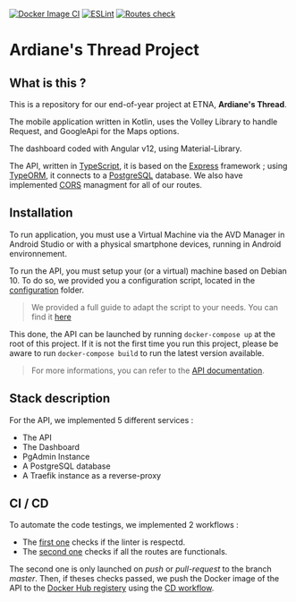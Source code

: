 [![Docker Image CI](https://github.com/nicolasdecorbez/fil-ariane/actions/workflows/docker.yml/badge.svg)](https://github.com/nicolasdecorbez/fil-ariane/actions/workflows/docker.yml) [![ESLint](https://github.com/nicolasdecorbez/fil-ariane/actions/workflows/linter.yml/badge.svg)](https://github.com/nicolasdecorbez/fil-ariane/actions/workflows/linter.yml) [![Routes check](https://github.com/nicolasdecorbez/fil-ariane/actions/workflows/routes.yml/badge.svg)](https://github.com/nicolasdecorbez/fil-ariane/actions/workflows/routes.yml)

# Ardiane's Thread Project

## What is this ? 

This is a repository for our end-of-year project at ETNA, **Ardiane's Thread**.

The mobile application written in Kotlin, uses the Volley Library to handle Request, and GoogleApi for the Maps options. 

The dashboard coded with Angular v12, using Material-Library.

The API, written in [TypeScript](https://github.com/microsoft/TypeScript), it is based on the [Express](https://github.com/expressjs/express) framework ; using [TypeORM](https://github.com/typeorm/typeorm), it connects to a [PostgreSQL](https://github.com/postgres/postgres) database. We also have implemented [CORS](https://www.npmjs.com/package/cors) managment for all of our routes.

## Installation

To run application, you must use a Virtual Machine via the AVD Manager in Android Studio or with a physical smartphone devices, running in Android environnement.

To run the API, you must setup your (or a virtual) machine based on Debian 10. To do so, we provided you a configuration script, located in the [configuration](./configuration/) folder. 

> We provided a full guide to adapt the script to your needs. You can find it [here](./configuration/README.md)

This done, the API can be launched by running `docker-compose up` at the root of this project. If it is not the first time you run this project, please be aware to run `docker-compose build` to run the latest version available.

> For more informations, you can refer to the [API documentation](./API-v2/README.md). 

## Stack description

For the API, we implemented 5 different services : 
- The API
- The Dashboard
- PgAdmin Instance
- A PostgreSQL database
- A Traefik instance as a reverse-proxy

## CI / CD

To automate the code testings, we implemented 2 workflows : 
- The [first one](.github/workflows/linter.yml) checks if the linter is respectd.
- The [second one](.github/workflows/routes.yml) checks if all the routes are functionals. 

The second one is only launched on *push* or *pull-request* to the branch *master*. Then, if theses checks passed, we push the Docker image of the API to the [Docker Hub registery](https://hub.docker.com/r/ardianethread/ardiane_api) using the [CD workflow](.github/workflows/docker.yml).
